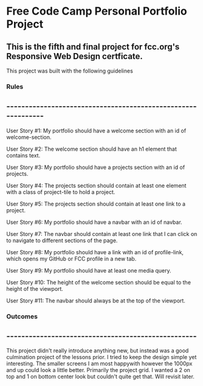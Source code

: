 # Free Code Camp Personal Portfolio Project

## This is the fifth and final project for fcc.org's Responsive Web Design certficate.

This project was built with the following guidelines


### Rules
## -------------------------------------------------------------

User Story #1: My portfolio should have a welcome section with an id of welcome-section.

User Story #2: The welcome section should have an h1 element that contains text.

User Story #3: My portfolio should have a projects section with an id of projects.

User Story #4: The projects section should contain at least one element with a class of project-tile to hold a project.

User Story #5: The projects section should contain at least one link to a project.

User Story #6: My portfolio should have a navbar with an id of navbar.

User Story #7: The navbar should contain at least one link that I can click on to navigate to different sections of the page.

User Story #8: My portfolio should have a link with an id of profile-link, which opens my GitHub or FCC profile in a new tab.

User Story #9: My portfolio should have at least one media query.

User Story #10: The height of the welcome section should be equal to the height of the viewport.

User Story #11: The navbar should always be at the top of the viewport.


### Outcomes
## ---------------------------------------------------

This project didn't really introduce anything new, but instead was a good culmination project of the lessons prior. I tried to keep the design simple yet interesting. The smaller screens I am most happywith however the 1000px and up could look a little better. Primarily the project grid. I wanted a 2 on top and 1 on bottom center look but couldn't quite get that. Will revisit later.
